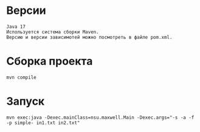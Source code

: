# Версии
    Java 17
    Используется система сборки Maven. 
    Версию и версии зависимотей можно посмотреть в файле pom.xml.

# Сборка проекта
    mvn compile

# Запуск
    mvn exec:java -Dexec.mainClass=nsu.maxwell.Main -Dexec.args="-s -a -f -p simple- in1.txt in2.txt"
